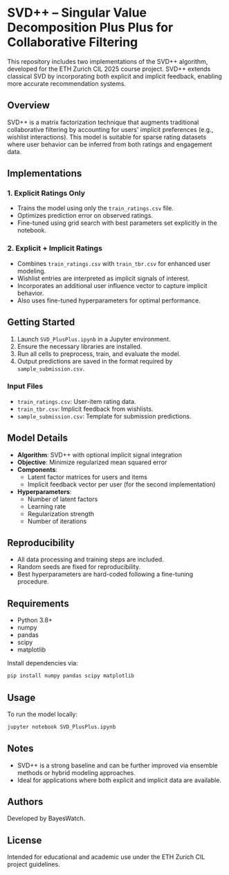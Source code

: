 # SVD++ – Singular Value Decomposition Plus Plus for Collaborative Filtering

This repository includes two implementations of the SVD++ algorithm, developed for the ETH Zurich CIL 2025 course project. SVD++ extends classical SVD by incorporating both explicit and implicit feedback, enabling more accurate recommendation systems.

## Overview

SVD++ is a matrix factorization technique that augments traditional collaborative filtering by accounting for users' implicit preferences (e.g., wishlist interactions). This model is suitable for sparse rating datasets where user behavior can be inferred from both ratings and engagement data.

## Implementations

### 1. Explicit Ratings Only

- Trains the model using only the `train_ratings.csv` file.
- Optimizes prediction error on observed ratings.
- Fine-tuned using grid search with best parameters set explicitly in the notebook.

### 2. Explicit + Implicit Ratings

- Combines `train_ratings.csv` with `train_tbr.csv` for enhanced user modeling.
- Wishlist entries are interpreted as implicit signals of interest.
- Incorporates an additional user influence vector to capture implicit behavior.
- Also uses fine-tuned hyperparameters for optimal performance.

## Getting Started

1. Launch `SVD_PlusPlus.ipynb` in a Jupyter environment.
2. Ensure the necessary libraries are installed.
3. Run all cells to preprocess, train, and evaluate the model.
4. Output predictions are saved in the format required by `sample_submission.csv`.

### Input Files

- `train_ratings.csv`: User-item rating data.
- `train_tbr.csv`: Implicit feedback from wishlists.
- `sample_submission.csv`: Template for submission predictions.

## Model Details

- **Algorithm**: SVD++ with optional implicit signal integration
- **Objective**: Minimize regularized mean squared error
- **Components**:
  - Latent factor matrices for users and items
  - Implicit feedback vector per user (for the second implementation)
- **Hyperparameters**:
  - Number of latent factors
  - Learning rate
  - Regularization strength
  - Number of iterations

## Reproducibility

- All data processing and training steps are included.
- Random seeds are fixed for reproducibility.
- Best hyperparameters are hard-coded following a fine-tuning procedure.

## Requirements

- Python 3.8+
- numpy
- pandas
- scipy
- matplotlib

Install dependencies via:

```bash
pip install numpy pandas scipy matplotlib
```

## Usage

To run the model locally:

```bash
jupyter notebook SVD_PlusPlus.ipynb
```

## Notes

- SVD++ is a strong baseline and can be further improved via ensemble methods or hybrid modeling approaches.
- Ideal for applications where both explicit and implicit data are available.

## Authors

Developed by BayesWatch.

## License

Intended for educational and academic use under the ETH Zurich CIL project guidelines.

